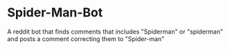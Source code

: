# Spider-Man-Bot
A reddit bot that finds comments that includes "Spiderman" or "spiderman" and posts a comment correcting them to "Spider-man"
